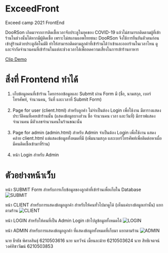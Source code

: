# ExceedFront
Exceed camp 2021 FrontEnd

<p>DooRSon เกิดมาจากการติดเชื้อเวลาจับประตูในยุคของ COVID-19 แล้วไม่สามารถติดตามผู้ที่เข้าร้านในช่วงนั้นได้หากมีผู้ติดเชื้อ เพราะไม่สแกนแอพไทยชนะ DooRSon จึงใช้การยืนยันตัวตนก่อนเข้าสู่ร้านด้วยประตูอัตโนมัติ ทำให้สามารถติดตามลูกค้าที่เข้าร้านได้ว่าเข้าและออกร้านในเวลาไหน ดูและจำกัดจำนวนคนที่เข้าร้านในแต่ละช่วงเวลาได้เพื่อลดความเสี่ยงในการเข้าร้านอาหาร<p>

<a href="https://youtu.be/9pnRzLVnOIA" target="_blank">Clip Demo<a>
  
<h1>สิ่งที่ Frontend ทำได้</h1>

<ol>
<li>เก็บข้อมูลคนที่เข้าร้าน โดยกรอกข้อมูลและ Submit ผ่าน Form มี (ชื่อ, นามสกุล, เบอร์โทรศัพท์, จำนวนคน, วันที่ และเวลาที่ Submit Form)</li><br>
<li>Page for user (client.html) สำหรับลูกค้า ไม่จำเป็นต้อง Login เพื่อใช้งาน มีตารางแสดงประวัติคนที่เคยเข้าร้านนั้น (แสดงข้อมูลบางส่วน ชื่อ จำนวนคน เวลา และวันที่) มีกราฟแสดงจำนวนคน มีตัวเลขจำนวนคนในร้านขณะนั้น</li><br>
<li>Page for admin (admin.html) สำหรับ Admin จำเป็นต้อง Login เพื่อใช้งาน แสดงคล้าย client.html แต่แสดงข้อมูลทั้งหมดที่มี (เพิ่มนามสกุล และเบอร์โทรศัพท์เพื่อติดต่อหาเผื่อมีคนติดเชื้อเข้ามาที่ร้าน)</li><br>
<li>หน้า Login สำหรับ Admin</li>
</ol>

<h1>ตัวอย่างหน้าเว็บ</h1>

หน้า SUBMIT Form สำหรับการเก็บข้อมูลของลูกค้าที่เข้าร้านเพื่อเก็บใน Database
![SUBMIT](./inform.jpg)

หน้า CLIENT สำหรับการแสดงข้อมูลลูกค้า สำหรับให้คนทั่วไปมาดูได้ (เห็นแค่บางข้อมูลเท่านั้น) แยกตามร้าน
![CLIENT](./client.jpg)

หน้า LOGIN สำหรับให้คนที่เป็น Admin Login เข้าไปดูข้อมูลทั้งหมดได้
![LOGIN](./loginsuccess.jpg)

หน้า ADMIN สำหรับการแสดงข้อมูลลูกค้า ที่แสดงข้อมูลทั้งหมดที่เก็บมา แยกตามร้าน
![ADMIN](./admin.jpg)

นาย ธีรธัช พิศาลสินธุ์ 6210503616
นาย นทวัจน์ เมี้ยนละม้าย 6210503624
นาย สิทธิเจตจน์ วงศ์ทิชาวัฒน์ 6210503853

